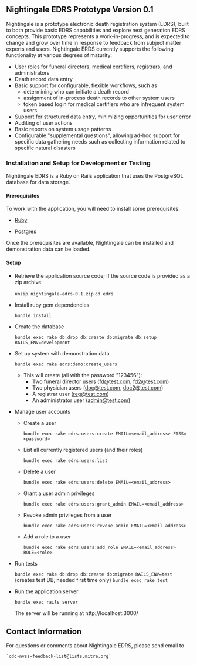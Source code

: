 ## Nightingale EDRS Prototype Version 0.1

Nightingale is a prototype electronic death registration system (EDRS), built to both provide basic EDRS capabilities and explore next generation EDRS concepts. This prototype represents a work-in-progress, and is expected to change and grow over time in response to feedback from subject matter experts and users. Nightingale ERDS currently supports the following functionality at various degrees of maturity:

* User roles for funeral directors, medical certifiers, registrars, and administrators
* Death record data entry
* Basic support for configurable, flexible workflows, such as
  * determining who can initiate a death record
  * assignment of in-process death records to other system users
  * token based login for medical certifiers who are infrequent system users
* Support for structured data entry, minimizing opportunities for user error
* Auditing of user actions
* Basic reports on system usage patterns
* Configurable "supplemental questions", allowing ad-hoc support for specific data gathering needs such as collecting information related to specific natural disasters

### Installation and Setup for Development or Testing

Nightingale EDRS is a Ruby on Rails application that uses the PostgreSQL database for data storage.

#### Prerequisites

To work with the application, you will need to install some prerequisites:

* [Ruby](https://www.ruby-lang.org/)

* [Postgres](http://www.postgresql.org/)

Once the prerequisites are available, Nightingale can be installed and demonstration data can be loaded.

#### Setup

* Retrieve the application source code; if the source code is provided as a zip archive

    `unzip nightingale-edrs-0.1.zip`
    `cd edrs`

* Install ruby gem dependencies

    `bundle install`

* Create the database

    `bundle exec rake db:drop db:create db:migrate db:setup RAILS_ENV=development`

* Set up system with demonstration data

    `bundle exec rake edrs:demo:create_users`

  * This will create (all with the password "123456"):
    * Two funeral director users (fd@test.com, fd2@test.com)
    * Two physician users (doc@test.com, doc2@test.com)
    * A registrar user (reg@test.com)
    * An administrator user (admin@test.com)

* Manage user accounts

  * Create a user

      `bundle exec rake edrs:users:create EMAIL=<email_address> PASS=<password>`
 
  * List all currently registered users (and their roles)

      `bundle exec rake edrs:users:list`
 
  * Delete a user

      `bundle exec rake edrs:users:delete EMAIL=<email_address>`

  * Grant a user admin privileges

      `bundle exec rake edrs:users:grant_admin EMAIL=<email_address>`

  * Revoke admin privileges from a user

      `bundle exec rake edrs:users:revoke_admin EMAIL=<email_address>`

  * Add a role to a user

      `bundle exec rake edrs:users:add_role EMAIL=<email_address> ROLE=<role>`

* Run tests

    `bundle exec rake db:drop db:create db:migrate RAILS_ENV=test` (creates test DB, needed first time only)
    `bundle exec rake test`

* Run the application server

    `bundle exec rails server`

    The server will be running at http://localhost:3000/

## Contact Information

For questions or comments about Nightingale EDRS, please send email to

    `cdc-nvss-feedback-list@lists.mitre.org`

